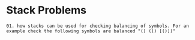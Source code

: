 # Stack Problems

```
01. how stacks can be used for checking balancing of symbols. For an example check the following symbols are balanced "() (() [()])"
```
